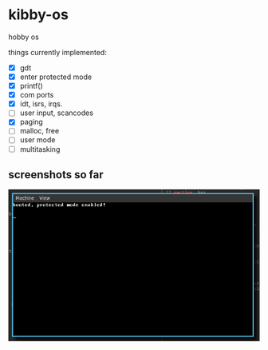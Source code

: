 # kibby-os

hobby os

things currently implemented:

- [x] gdt
- [x] enter protected mode
- [x] printf()
- [x] com ports
- [x] idt, isrs, irqs.
- [ ] user input, scancodes
- [x] paging
- [ ] malloc, free
- [ ] user mode
- [ ] multitasking

## screenshots so far

![](docs/bare-screenshot.png)
